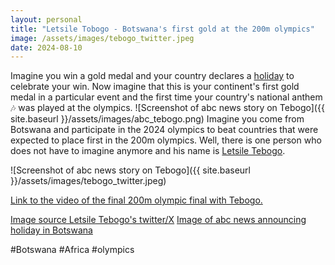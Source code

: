```yaml
---
layout: personal
title: "Letsile Tobogo - Botswana's first gold at the 200m olympics"
image: /assets/images/tebogo_twitter.jpeg
date: 2024-08-10
---
```


Imagine you win a gold medal and your country declares a [holiday](https://abcnews.go.com/International/botswana-declares-holiday-after-letsile-tebogos-historic-200/story?id=112702358) to celebrate your win. 
Now imagine that this is your continent's first gold medal in a particular event and the first time your country's national anthem 🎶 was played at the olympics.
![Screenshot of abc news story on Tebogo]({{ site.baseurl }}/assets/images/abc_tebogo.png)
Imagine you come from Botswana and participate in the 2024 olympics to beat countries that were expected to place first in the 200m olympics. Well, there is one person who does not have to imagine anymore and his name is [Letsile Tebogo](https://x.com/LetsileTebogo2).

![Screenshot of abc news story on Tebogo]({{ site.baseurl }}/assets/images/tebogo_twitter.jpeg)

[Link to the video of the final 200m olympic final with Tebogo.](https://olympics.com/en/paris-2024/videos/paris-2024-letsile-tebogo-200m-highlights?utm_campaign=dp_google)


[Image source Letsile Tebogo's twitter/X](https://x.com/LetsileTebogo2/status/1821693069978198512)
[Image of abc news announcing holiday in Botswana](https://abcnews.go.com/International/botswana-declares-holiday-after-letsile-tebogos-historic-200/story?id=112702358)



#Botswana #Africa #olympics